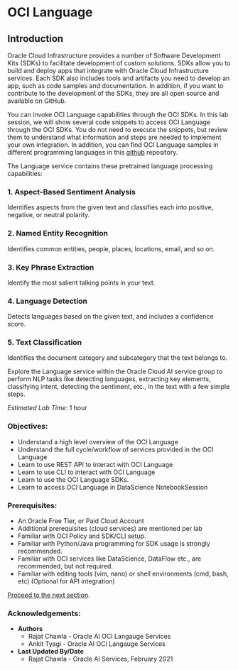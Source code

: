# OCI Language

## Introduction

Oracle Cloud Infrastructure provides a number of Software Development Kits (SDKs) to facilitate development of custom solutions. SDKs allow you to build and deploy apps that integrate with Oracle Cloud Infrastructure services. Each SDK also includes tools and artifacts you need to develop an app, such as code samples and documentation. In addition, if you want to contribute to the development of the SDKs, they are all open source and available on GitHub.

You can invoke OCI Language capabilities through the OCI SDKs. In this lab session, we will show several code snippets to access OCI Language through the OCI SDKs. You do not need to execute the snippets, but review them to understand what information and steps are needed to implement your own integration. In addition, you can find OCI Language samples in different programming languages in this [github](https://github.com/oracle/oci-data-science-ai-samples/tree/master/ai_services/language) repository.

The Language service contains these pretrained language processing capabilities:

### 1. Aspect-Based Sentiment Analysis
Identifies aspects from the given text and classifies each into positive, negative, or neutral polarity.

### 2. Named Entity Recognition
Identifies common entities, people, places, locations, email, and so on.

### 3. Key Phrase Extraction
Identify the most salient talking points in your text.

### 4. Language Detection
Detects languages based on the given text, and includes a confidence score.

### 5. Text Classification
Identifies the document category and subcategory that the text belongs to.


<!-- [AI Language Demonstration Video](youtube:LamMjG3mD-s) -->

Explore the Language service within the Oracle Cloud AI service group to perform NLP tasks like detecting languages, extracting key elements, classifying intent, detecting the sentiment, etc., in the text with a few simple steps.

*Estimated Lab Time*: 1 hour

### Objectives:

* Understand a high level overview of the OCI Language
* Understand the full cycle/workflow of services provided in the OCI Language
* Learn to use REST API to interact with OCI Language
* Learn to use CLI to interact with OCI Language
* Learn to use the OCI Language SDKs.
* Learn to access OCI Language in DataScience NotebookSession
<!-- * Learn to access OCI Language Service in Data Flow. -->

### Prerequisites:
* An Oracle Free Tier, or Paid Cloud Account
* Additional prerequisites (cloud services) are mentioned per lab
* Familiar with OCI Policy and SDK/CLI setup.
* Familiar with Python/Java programming for SDK usage is strongly recommended.
* Familiar with OCI services like DataScience, DataFlow etc., are recommended, but not required.
* Familiar with editing tools (vim, nano) or shell environments (cmd, bash, etc) (Optional for API integration)

<!-- ## AI Language Service Concepts -->
<!-- * Pretrained -->

<!-- ## AI Language Process -->

<!-- 1. Pretrained -->


[Proceed to the next section](#next).

### Acknowledgements:
* **Authors**
    * Rajat Chawla  - Oracle AI OCI Langauge Services
    * Ankit Tyagi -  Oracle AI OCI Langauge Services
* **Last Updated By/Date**
    * Rajat Chawla  - Oracle AI Services, February 2021
